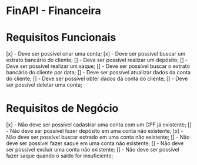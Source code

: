 # FinAPI - Financeira

# Requisitos Funcionais

[x] - Deve ser possível criar uma conta;
[x] - Deve ser possível buscar um extrato bancário do cliente;
[] - Deve ser possível realizar um depósito;
[] - Deve ser possível realizar um saque;
[] - Deve ser possível buscar o extrato bancário do cliente por data;
[] - Deve ser possível atualizar dados da conta do cliente;
[] - Deve ser possível obter dados da conta do cliente;
[] - Deve ser possível deletar uma conta;

# Requisitos de Negócio

[x] - Não deve ser possível cadastrar uma conta com um CPF já existente;
[] - Não deve ser possível fazer depósito em uma conta não existente;
[x] - Não deve ser possível buscar extrado em uma conta não existente;
[] - Não deve ser possível fazer saque em uma conta não existente;
[] - Não deve ser possível excluir uma conta não existente;
[] - Não deve ser possível fazer saque quando o saldo for insuficiente;
